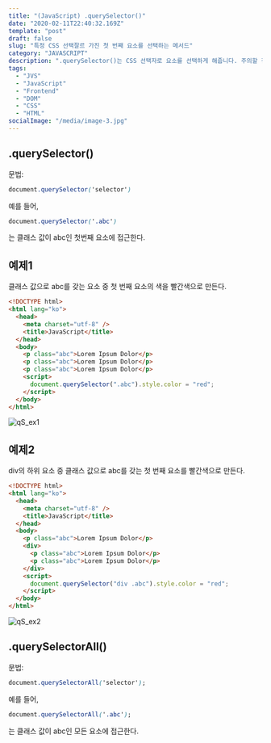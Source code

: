 ```yaml
---
title: "(JavaScript) .querySelector()"
date: "2020-02-11T22:40:32.169Z"
template: "post"
draft: false
slug: "특정 CSS 선택잘르 가진 첫 번째 요소를 선택하는 메서드"
category: "JAVASCRIPT"
description: ".querySelector()는 CSS 선택자로 요소를 선택하게 해줍니다. 주의할 점은 선택자에 해당하는 첫번째 요소만 선택한다는 것입니다."
tags:
  - "JVS"
  - "JavaScript"
  - "Frontend"
  - "DOM"
  - "CSS"
  - "HTML"
socialImage: "/media/image-3.jpg"
---
```


## .querySelector()

문법:

```css
document.querySelector('selector')
```

예를 들어,

```css
document.querySelector('.abc')
```

는 클래스 값이 abc인 첫번째 요소에 접근한다.

## 예제1

클래스 값으로 abc를 갖는 요소 중 첫 번째 요소의 색을 빨간색으로 만든다.

```html
<!DOCTYPE html>
<html lang="ko">
  <head>
    <meta charset="utf-8" />
    <title>JavaScript</title>
  </head>
  <body>
    <p class="abc">Lorem Ipsum Dolor</p>
    <p class="abc">Lorem Ipsum Dolor</p>
    <p class="abc">Lorem Ipsum Dolor</p>
    <script>
      document.querySelector(".abc").style.color = "red";
    </script>
  </body>
</html>
```

![qS_ex1](https://www.codingfactory.net/wp-content/uploads/JavaScript-querySelector-01.png)

## 예제2

div의 하위 요소 중 클래스 값으로 abc를 갖는 첫 번째 요소를 빨간색으로 만든다.

```html
<!DOCTYPE html>
<html lang="ko">
  <head>
    <meta charset="utf-8" />
    <title>JavaScript</title>
  </head>
  <body>
    <p class="abc">Lorem Ipsum Dolor</p>
    <div>
      <p class="abc">Lorem Ipsum Dolor</p>
      <p class="abc">Lorem Ipsum Dolor</p>
    </div>
    <script>
      document.querySelector("div .abc").style.color = "red";
    </script>
  </body>
</html>
```

![qS_ex2](https://www.codingfactory.net/wp-content/uploads/JavaScript-querySelector-02.png)

## .querySelectorAll()

문법:

```css
document.querySelectorAll('selector');
```

예를 들어,

```css
document.querySelectorAll('.abc');
```

는 클래스 값이 abc인 모든 요소에 접근한다.
